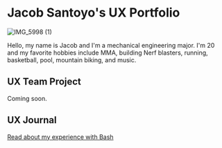 # Jacob Santoyo's UX Portfolio

![IMG_5998 (1)](https://github.com/UsabilityEngineering/ux-portfolio-JacobyJohnson34/assets/142956717/a4cbfbee-139b-46e6-9a6c-561eef9782e8)

Hello, my name is Jacob and I'm a mechanical engineering major. I'm 20 and my favorite hobbies include MMA, building Nerf blasters, running, basketball, pool, mountain biking, and music.

## UX Team Project

Coming soon.

## UX Journal

[Read about my experience with Bash](j01/)
